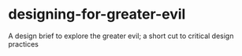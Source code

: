 # designing-for-greater-evil
A design brief to explore the greater evil; a short cut to critical design practices
